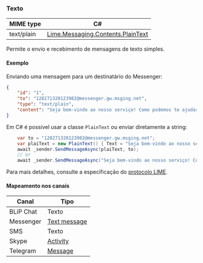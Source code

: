 ### Texto
| MIME type                | C#                                  |
|--------------------------|-------------------------------------|
| text/plain               | [Lime.Messaging.Contents.PlainText](https://github.com/takenet/lime-csharp/blob/master/src/Lime.Messaging/Contents/PlainText.cs) |

Permite o envio e recebimento de mensagens de texto simples.

#### Exemplo

Enviando uma mensagem para um destinatário do Messenger:

```json
{
    "id": "1",
    "to": "128271320123982@messenger.gw.msging.net",
    "type": "text/plain",
    "content": "Seja bem-vindo ao nosso serviço! Como podemos te ajudar?"
}
```
Em C# é possivel usar a classe ``PlainText`` ou enviar diretamente a string: 
```csharp
    var to = "128271320123982@messenger.gw.msging.net";
    var plaiText = new PlainText() { Text = "Seja bem-vindo ao nosso serviço! Como podemos te ajudar" };
    await _sender.SendMessageAsync(plaiText, to);
    // or 
    await _sender.SendMessageAsync("Seja bem-vindo ao nosso serviço! Como podemos te ajudar", to);
```

Para mais detalhes, consulte a especificação do [protocolo LIME](http://limeprotocol.org/content-types.html#text).

#### Mapeamento nos canais

| Canal              | Tipo                    | 
|--------------------|-------------------------|
| BLiP Chat          | Texto                   |
| Messenger          | [Text message](https://developers.facebook.com/docs/messenger-platform/send-api-reference/text-message)|
| SMS                | Texto                   |
| Skype              | [Activity](https://docs.botframework.com/en-us/skype/chat/#sending-messages-1)|
| Telegram           | [Message](https://core.telegram.org/bots/api#message)|

